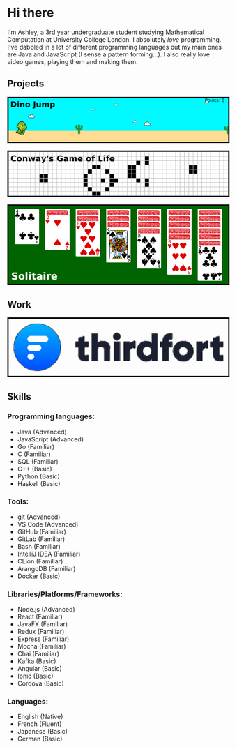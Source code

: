 # Hi there

I'm Ashley, a 3rd year undergraduate student studying Mathematical Computation at University College London. I absolutely *love* programming. I've dabbled in a lot of different programming languages but my main ones are Java and JavaScript (I sense a pattern forming...). I also really love video games, playing them and making them.

## Projects

[
    <img
        src="/assets/images/dinojump/banner.png"
        alt="Dino Jump"
        style="border-style: solid; border-color: black;"
    >
](/content/projects/dinojump.html)

[
    <img
        src="/assets/images/gameoflife/banner.png"
        alt="Conway's Game of Life"
        style="border-style: solid; border-color: black;"
    >
](/content/projects/gameoflife.html)

[
    <img
        src="/assets/images/solitaire/banner.png"
        alt="Solitaire"
        style="border-style: solid; border-color: black;"
    >
](/content/projects/solitaire.html)

## Work

[
    <img
        src="/assets/images/thirdfort/logo.png"
        alt="Thirdfort"
        style="border-style: solid; border-color: black;"
    >
](/content/work/thirdfort.html)

## Skills

### Programming languages:

- Java (Advanced)
- JavaScript (Advanced)
- Go (Familiar)
- C (Familiar)
- SQL (Familiar)
- C++ (Basic)
- Python (Basic)
- Haskell (Basic)

### Tools:

- git (Advanced)
- VS Code (Advanced)
- GitHub (Familiar)
- GitLab (Familiar)
- Bash (Familiar)
- IntelliJ IDEA (Familiar)
- CLion (Familiar)
- ArangoDB (Familiar)
- Docker (Basic)

### Libraries/Platforms/Frameworks:

- Node.js (Advanced)
- React (Familiar)
- JavaFX (Familiar)
- Redux (Familiar)
- Express (Familiar)
- Mocha (Familiar)
- Chai (Familiar)
- Kafka (Basic)
- Angular (Basic)
- Ionic (Basic)
- Cordova (Basic)

### Languages:

- English (Native)
- French (Fluent)
- Japanese (Basic)
- German (Basic)

